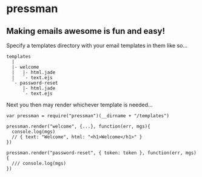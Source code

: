 # pressman

## Making emails awesome is fun and easy!


Specify a templates directory with your email templates in them like so...

    templates
      |
      |- welcome
      |   |- html.jade
      |   `- text.ejs
      `- password-reset
          |- html.jade
          `- text.ejs

Next you then may render whichever template is needed...

    var pressman = require("pressman")(__dirname + "/templates")

    pressman.render("welcome", {...}, function(err, mgs){
      console.log(mgs)
      // { text: "Welcome", html: "<h1>Welcome</h1>" }
    })

    pressman.render("password-reset", { token: token }, function(err, mgs){
      /// console.log(mgs)
    })

